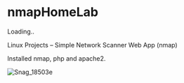 # nmapHomeLab

Loading..

Linux Projects – Simple Network Scanner Web App (nmap)

Installed nmap, php and apache2.

![Snag_18503e](https://user-images.githubusercontent.com/77302201/168188086-5a16ff7c-7e61-41b8-94f3-599743e89325.png)
